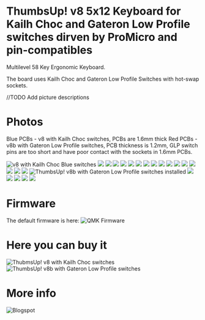# ThumbsUp! v8 5x12 Keyboard for Kailh Choc and Gateron Low Profile switches dirven by ProMicro and pin-compatibles

Multilevel 58 Key Ergonomic Keyboard.

The board uses Kailh Choc and Gateron Low Profile Switches with hot-swap sockets.

//TODO Add picture descriptions

# Photos
Blue PCBs - v8 with Kailh Choc switches, PCBs are 1.6mm thick
Red PCBs - v8b with Gateron Low Profile switches, PCB thickness is 1.2mm, GLP switch pins are too short and have poor contact with the sockets in 1.6mm PCBs.

![v8 with Kailh Choc Blue switches](https://github.com/ak66666/ThumbsUpV8_5x12KailhChocProMicro/blob/main/Photos/v8__20231018_221425170.jpg)
![](https://github.com/ak66666/ThumbsUpV8_5x12KailhChocProMicro/blob/main/Photos/v8__20231018_221432583_HDR.jpg)
![](https://github.com/ak66666/ThumbsUpV8_5x12KailhChocProMicro/blob/main/Photos/v8__20231018_221436578_HDR.jpg)
![](https://github.com/ak66666/ThumbsUpV8_5x12KailhChocProMicro/blob/main/Photos/v8__20231018_221446766_HDR.jpg)
![](https://github.com/ak66666/ThumbsUpV8_5x12KailhChocProMicro/blob/main/Photos/v8__20231018_221511595_HDR.jpg)
![](https://github.com/ak66666/ThumbsUpV8_5x12KailhChocProMicro/blob/main/Photos/v8__20231018_221523333_HDR.jpg)
![](https://github.com/ak66666/ThumbsUpV8_5x12KailhChocProMicro/blob/main/Photos/v8__20231018_221538198.jpg)
![](https://github.com/ak66666/ThumbsUpV8_5x12KailhChocProMicro/blob/main/Photos/v8__20231018_223225328_HDR.jpg)
![](https://github.com/ak66666/ThumbsUpV8_5x12KailhChocProMicro/blob/main/Photos/v8__20231018_223234758_HDR.jpg)
![](https://github.com/ak66666/ThumbsUpV8_5x12KailhChocProMicro/blob/main/Photos/v8__20231018_223240276_HDR.jpg)
![](https://github.com/ak66666/ThumbsUpV8_5x12KailhChocProMicro/blob/main/Photos/v8__20231018_223259794_HDR.jpg)
![](https://github.com/ak66666/ThumbsUpV8_5x12KailhChocProMicro/blob/main/Photos/v8__20231018_223320200.jpg)
![](https://github.com/ak66666/ThumbsUpV8_5x12KailhChocProMicro/blob/main/Photos/v8__20231018_223715378.jpg)
![](https://github.com/ak66666/ThumbsUpV8_5x12KailhChocProMicro/blob/main/Photos/v8__20231018_223804863.jpg)
![](https://github.com/ak66666/ThumbsUpV8_5x12KailhChocProMicro/blob/main/Photos/v8__20231018_223839958_HDR.jpg)
![](https://github.com/ak66666/ThumbsUpV8_5x12KailhChocProMicro/blob/main/Photos/v8b_20231113_205455661.jpg)
![](https://github.com/ak66666/ThumbsUpV8_5x12KailhChocProMicro/blob/main/Photos/v8b_20231113_205506177.jpg)
![ThumbsUp! v8b with Gateron Low Profile switches installed](https://github.com/ak66666/ThumbsUpV8_5x12KailhChocProMicro/blob/main/Photos/v8b_20231113_210626383_HDR.jpg)
![](https://github.com/ak66666/ThumbsUpV8_5x12KailhChocProMicro/blob/main/Photos/v8b_20231113_210631583.jpg)
![](https://github.com/ak66666/ThumbsUpV8_5x12KailhChocProMicro/blob/main/Photos/v8b_20231113_212847543.jpg)
![](https://github.com/ak66666/ThumbsUpV8_5x12KailhChocProMicro/blob/main/Photos/v8b_20231113_212904474_HDR.jpg)
![](https://github.com/ak66666/ThumbsUpV8_5x12KailhChocProMicro/blob/main/Photos/v8b_20231113_212942694.jpg)
![](https://github.com/ak66666/ThumbsUpV8_5x12KailhChocProMicro/blob/main/Photos/v8b_20231113_212951513.jpg)


# Firmware
The default firmware is here:
![QMK Firmware](https://github.com/ak66666/qmk_firmware/tree/thumbsup_20240523/keyboards/thumbsup)

# Here you can buy it
![ThubmsUp! v8 with Kailh Choc switches](https://www.etsy.com/ca/listing/1592317099/thumbsup-v8-ergonomic-unibody-mechanical)
![ThumbsUp! v8b with Gateron Low Profile switches](https://www.etsy.com/ca/listing/1596227054/thumbsup-v8b-ergonomic-unibody)

# More info
![Blogspot](https://thumbsupkeyboards.blogspot.com)
